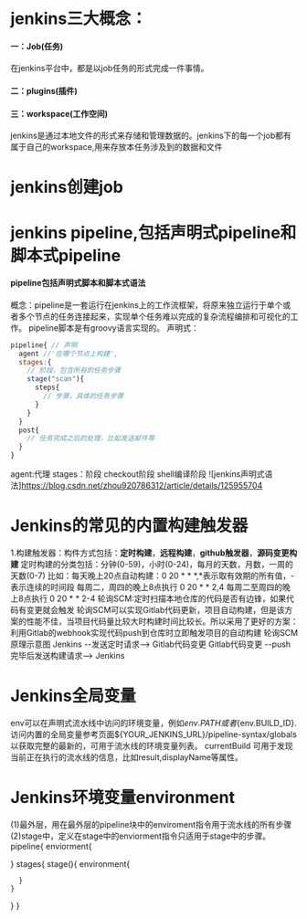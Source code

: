 # jenkins三大概念：
  #### 一：Job(任务)
  在jenkins平台中，都是以job任务的形式完成一件事情。
  #### 二：plugins(插件)
  #### 三：workspace(工作空间)
  jenkins是通过本地文件的形式来存储和管理数据的。jenkins下的每一个job都有属于自己的workspace,用来存放本任务涉及到的数据和文件
# jenkins创建job

# jenkins pipeline,包括声明式pipeline和脚本式pipeline
#### pipeline包括声明式脚本和脚本式语法
概念：pipeline是一套运行在jenkins上的工作流框架，将原来独立运行于单个或者多个节点的任务连接起来，实现单个任务难以完成的复杂流程编排和可视化的工作。
pipeline脚本是有groovy语言实现的。
声明式：
```js
pipeline{ // 声明
  agent //'在哪个节点上构建',
  stages:{
    // 阶段，包含所有的任务步骤
    stage("scan"){
      steps{
        // 步骤，具体的任务步骤
      }
    }
  }
  post{
    // 任务完成之后的处理，比如发送邮件等
  }
}
```
agent:代理
stages：阶段
checkout阶段
shell编译阶段
![jenkins声明式语法]https://blog.csdn.net/zhou920786312/article/details/125955704
# Jenkins的常见的内置构建触发器
1.构建触发器：构件方式包括：**定时构建**，**远程构建**，**github触发器**，**源码变更构建**
定时构建的分类包括：分钟(0-59)，小时(0-24)，每月的天数，月数，一周的天数(0-7)
比如：每天晚上20点自动构建：0 20 * * *,*表示取有效期的所有值，-表示连续的时间段
每周二，周四的晚上8点执行 0 20 * * 2,4
每周二至周四的晚上8点执行 0 20 * * 2-4
轮询SCM:定时扫描本地仓库的代码是否有边锋，如果代码有变更就会触发
轮询SCM可以实现Gitlab代码更新，项目自动构建，但是该方案的性能不佳，当项目代码量比较大时构建时间比较长。所以采用了更好的方案：利用Gitlab的webhook实现代码push到仓库时立即触发项目的自动构建
轮询SCM原理示意图
Jenkins  --发送定时请求-->  Gitlab代码变更
Gitlab代码变更  --push完毕后发送构建请求-->  Jenkins
# Jenkins全局变量
env可以在声明式流水线中访问的环境变量，例如${env.PATH}或者${env.BUILD_ID}.
访问内置的全局变量参考页面${YOUR_JENKINS_URL}/pipeline-syntax/globals以获取完整的最新的，可用于流水线的环境变量列表。
currentBuild
可用于发现当前正在执行的流水线的信息，比如result,displayName等属性。
# Jenkins环境变量environment
(1)最外层，用在最外层的pipeline块中的enviroment指令用于流水线的所有步骤
(2)stage中，定义在stage中的enviorment指令只适用于stage中的步骤。
pipeline{
  enviorment{

  }
  stages{
    stage(){
      environment{

      }
    }
  }
}